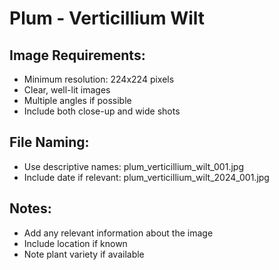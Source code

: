 # Plum - Verticillium Wilt

## Image Requirements:
- Minimum resolution: 224x224 pixels
- Clear, well-lit images
- Multiple angles if possible
- Include both close-up and wide shots

## File Naming:
- Use descriptive names: plum_verticillium_wilt_001.jpg
- Include date if relevant: plum_verticillium_wilt_2024_001.jpg

## Notes:
- Add any relevant information about the image
- Include location if known
- Note plant variety if available
